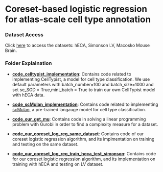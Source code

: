 # Coreset-based logistic regression for atlas-scale cell type annotation

### Dataset Access
Click [here](https://drive.google.com/drive/folders/1mj5txQ_L_9jYs397UxSTcA4L_7xPyaBG?usp=share_link) to access the datasets: hECA, Simonson LV, Macosko Mouse Brain.

### Folder Explaination
- [**code_celltypist_implementation**](code_celltypist_implementation): Contains code related to implementing CellTypist, a model for cell type classification. We use default parameters with batch_number=100 and batch_size=1000 and set se_SGD = True,mini_batch = True to train our own CellTypist model with hECA data. 

- [**code_scMulan_implementation**](code_scMulan_implementation): Contains code related to implementing [scMulan](https://github.com/SuperBianC/scMulan), a pre-trained langauge model for cell type classification.

- [**code_our_get_mu**](code_our_get_mu): Contains code in solving a linear programming problem with Gurobi in order to find a complexity measure for a dataset.

- [**code_our_coreset_log_reg_same_dataset**](code_our_coreset_log_reg_same_dataset): Contains code of our coreset logistic regression algorithm, and its implmentation on training and testing on the same dataset.

- [**code_our_coreset_log_reg_train_heca_test_simonson**](code_our_coreset_log_reg_train_heca_test_simonson): Contains code for our coreset logistic regression algorithm, and its implementation on training with hECA and testing on LV dataset.
